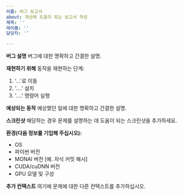 ```yaml
---
이름: 버그 보고서
about: 개선에 도움이 되는 보고서 작성
제목: ''
레이블: ''
담당자: '’

---
```


**버그 설명**
버그에 대한 명확하고 간결한 설명.

**재현하기 위해**
동작을 재현하는 단계:
1. '...'로 이동
2. '....' 설치
3. '....' 명령어 실행

**예상되는 동작**
예상했던 일에 대한 명확하고 간결한 설명.

**스크린샷**
해당하는 경우 문제를 설명하는 데 도움이 되는 스크린샷을 추가하세요.

**환경(다음 정보를 기입해 주십시오):**
  - OS
  - 파이썬 버전
  - MONAI 버전 [예. 자식 커밋 해시]
  - CUDA/cuDNN 버전
  - GPU 모델 및 구성

**추가 컨텍스트**
여기에 문제에 대한 다른 컨텍스트를 추가하십시오.
